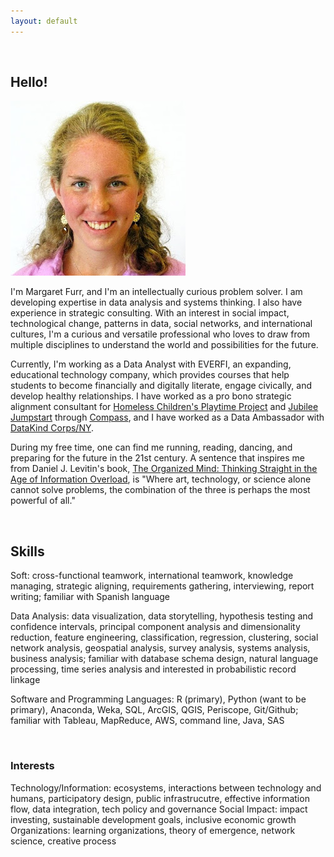 ```yaml
---
layout: default
---
```


<br>

## Hello!

<img class="profile-picture" src="me.jpg">


I'm Margaret Furr, and I'm an intellectually curious problem solver. I am developing expertise in data analysis and systems thinking. I also have experience in strategic consulting. With an interest in social impact, technological change, patterns in data, social networks, and international cultures, I'm a curious and versatile professional who loves to draw from multiple disciplines to understand the world and possibilities for the future.

Currently, I'm working as a Data Analyst with EVERFI, an expanding, educational technology company, which provides courses that help students to become financially and digitally literate, engage civically, and develop healthy relationships. I have worked as a pro bono strategic alignment consultant for [Homeless Children's Playtime Project](https://www.playtimeproject.org) and [Jubilee Jumpstart](http://www.jubileejumpstart.org) through [Compass](http://compassprobono.org), and I have worked as a Data Ambassador with [DataKind Corps/NY](http://www.datakind.org). 

During my free time, one can find me running, reading, dancing, and preparing for the future in the 21st century. A sentence that inspires me from Daniel J. Levitin's book, [The Organized Mind: Thinking Straight in the Age of Information Overload](https://www.amazon.com/Organized-Mind-Thinking-Straight-Information/dp/0147516315), is "Where art, technology, or science alone cannot solve problems, the combination of the three is perhaps the most powerful of all." 

<br>

## Skills

Soft: cross-functional teamwork, international teamwork, knowledge managing, strategic aligning, requirements gathering, interviewing, report writing; familiar with Spanish language

Data Analysis: data visualization, data storytelling, hypothesis testing and confidence intervals, principal component analysis and dimensionality reduction, feature engineering, classification, regression, clustering, social network analysis, geospatial analysis, survey analysis, systems analysis, business analysis; familiar with database schema design, natural language processing, time series analysis and interested in probabilistic record linkage 

Software and Programming Languages: R (primary), Python (want to be primary), Anaconda, Weka, SQL, ArcGIS, QGIS, Periscope, Git/Github; familiar with Tableau, MapReduce, AWS, command line, Java, SAS

<br>

### Interests

Technology/Information: ecosystems, interactions between technology and humans, participatory design, public infrastrucutre, effective information flow, data integration, tech policy and governance
Social Impact: impact investing, sustainable development goals, inclusive economic growth
Organizations: learning organizations, theory of emergence, network science, creative process



